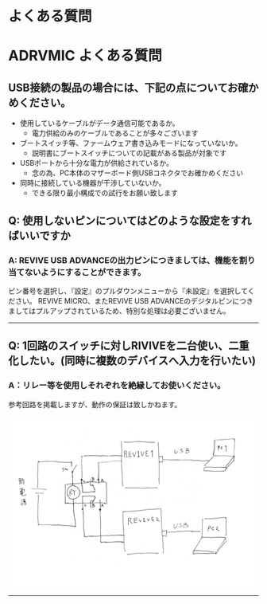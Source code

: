 # よくある質問

# ADRVMIC よくある質問

## USB接続の製品の場合には、下記の点についてお確かめください。

 - 使用しているケーブルがデータ通信可能であるか。
   - 電力供給のみのケーブルであることが多々ございます
 - ブートスイッチ等、ファームウェア書き込みモードになっていないか。
   - 説明書にブートスイッチについての記載がある製品が対象です
 - USBポートから十分な電力が供給されているか。
   - 念の為、PC本体のマザーボード側USBコネクタでお確かめください
 - 同時に接続している機器が干渉していないか。
   - できる限り最小構成での試行をお願い致します

## Q: 使用しないピンについてはどのような設定をすればいいですか

### A: REVIVE USB ADVANCEの出力ピンにつきましては、機能を割り当てないようにすることができます。
ピン番号を選択し、『設定』のプルダウンメニューから『未設定』を選択してください。
REVIVE MICRO、またREVIVE USB ADVANCEのデジタルピンにつきましてはプルアップされているため、特別な処理は必要ございません。

----

## Q: 1回路のスイッチに対しRIVIVEを二台使い、二重化したい。(同時に複数のデバイスへ入力を行いたい)

### A：リレー等を使用しそれぞれを絶縁してお使いください。
参考回路を掲載しますが、動作の保証は致しかねます。

![](https://raw.githubusercontent.com/bit-trade-one/ADRVMIC-REVIVE-USB-Micro/master/image/REVIVE%E4%BA%8C%E9%87%8D%E5%8C%96%E5%8F%82%E8%80%83%E5%9B%9E%E8%B7%AF.png)

----
